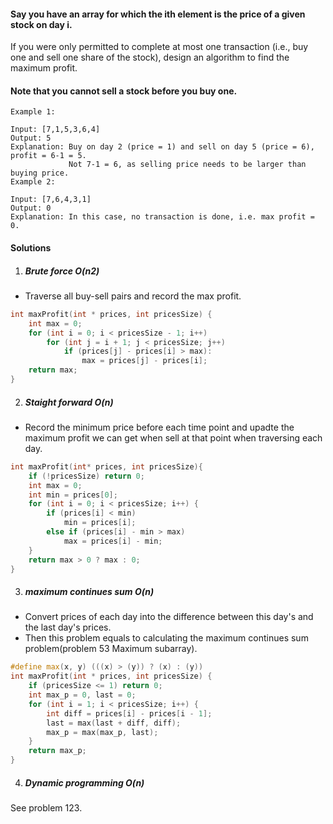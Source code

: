 #### Say you have an array for which the ith element is the price of a given stock on day i.

If you were only permitted to complete at most one transaction (i.e., buy one and sell one share of the stock), design an algorithm to find the maximum profit.

#### Note that you cannot sell a stock before you buy one.

```
Example 1:

Input: [7,1,5,3,6,4]
Output: 5
Explanation: Buy on day 2 (price = 1) and sell on day 5 (price = 6), profit = 6-1 = 5.
             Not 7-1 = 6, as selling price needs to be larger than buying price.
Example 2:

Input: [7,6,4,3,1]
Output: 0
Explanation: In this case, no transaction is done, i.e. max profit = 0.
```

#### Solutions

1. ##### Brute force O(n2)

- Traverse all buy-sell pairs and record the max profit.

```c++
int maxProfit(int * prices, int pricesSize) {
    int max = 0;
    for (int i = 0; i < pricesSize - 1; i++)
        for (int j = i + 1; j < pricesSize; j++)
            if (prices[j] - prices[i] > max):
                max = prices[j] - prices[i];
    return max;
}
```

2. ##### Staight forward O(n)

- Record the minimum price before each time point and upadte the maximum profit we can get when sell at that point when traversing each day.

```c++
int maxProfit(int* prices, int pricesSize){
    if (!pricesSize) return 0;
    int max = 0;
    int min = prices[0];
    for (int i = 0; i < pricesSize; i++) {
        if (prices[i] < min)
            min = prices[i];
        else if (prices[i] - min > max)
            max = prices[i] - min;
    }
    return max > 0 ? max : 0;
}

```

3. ##### maximum continues sum O(n)

- Convert prices of each day into the difference between this day's and the last day's prices.
- Then this problem equals to calculating the maximum continues sum problem(problem 53 Maximum subarray).


```c++
#define max(x, y) (((x) > (y)) ? (x) : (y))
int maxProfit(int * prices, int pricesSize) {
    if (pricesSize <= 1) return 0;
    int max_p = 0, last = 0;
    for (int i = 1; i < pricesSize; i++) {
        int diff = prices[i] - prices[i - 1];
        last = max(last + diff, diff);
        max_p = max(max_p, last);
    }
    return max_p;
}
```

4. ##### Dynamic programming O(n)

See problem 123.